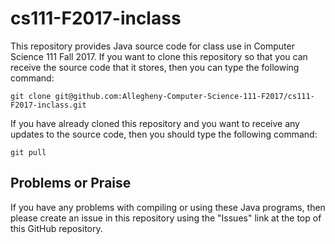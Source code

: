 # cs111-F2017-inclass

This repository provides Java source code for class use in Computer Science 111
Fall 2017. If you want to clone this repository so that you can receive the
source code that it stores, then you can type the following command:

```
git clone git@github.com:Allegheny-Computer-Science-111-F2017/cs111-F2017-inclass.git
```

If you have already cloned this repository and you want to receive any updates
to the source code, then you should type the following command:

```
git pull
```

## Problems or Praise

If you have any problems with compiling or using these Java programs, then
please create an issue in this repository using the "Issues" link at the top of
this GitHub repository.

